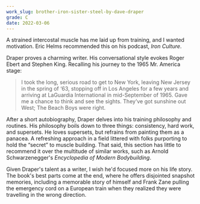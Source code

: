 ```yaml
---
work_slug: brother-iron-sister-steel-by-dave-draper
grade: C
date: 2022-03-06
---
```


A strained intercostal muscle has me laid up from training, and I wanted motivation. Eric Helms recommended this on his podcast, _Iron Culture_.

<!-- end -->

Draper proves a charming writer. His conversational style evokes Roger Ebert and Stephen King. Recalling his journey to the 1965 Mr. America stage:

> I took the long, serious road to get to New York, leaving New Jersey in the spring of ‘63, stopping off in Los Angeles for a few years and arriving at LaGuardia International in mid-September of 1965. Gave me a chance to think and see the sights. They’ve got sunshine out West; The Beach Boys were right.

After a short autobiography, Draper delves into his training philosophy and routines. His philosophy boils down to three things: consistency, hard work, and supersets. He loves supersets, but refrains from painting them as a panacea. A refreshing approach in a field littered with folks purporting to hold the “secret” to muscle building. That said, this section has little to recommend it over the multitude of similar works, such as Arnold Schwarzenegger's _Encyclopedia of Modern Bodybuilding_.

Given Draper's talent as a writer, I wish he'd focused more on his life story. The book's best parts come at the end, where he offers disjointed snapshot memories, including a memorable story of himself and Frank Zane pulling the emergency cord on a European train when they realized they were travelling in the wrong direction.